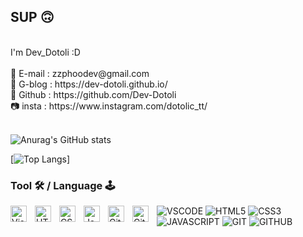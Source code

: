 ## SUP 🙃
<br>
I'm Dev_Dotoli :D <br>

<br>
📩 E-mail : zzphoodev@gmail.com <br>
📌 G-blog : https://dev-dotoli.github.io/ <br>
📝 Github : https://github.com/Dev-Dotoli <br>
📷 insta  : https://www.instagram.com/dotolic_tt/ <br>

<br>

![Anurag's GitHub stats](https://github-readme-stats.vercel.app/api?username=Dev-Dotoli&show_icons=true&theme=github_dark&count_private=ture&hide=,prs,issues,contrips@show_icons=true)

[![Top Langs](https://github-readme-stats.vercel.app/api/top-langs/?username=Dev-Dotoli)]

### Tool 🛠 / Language 🕹

<img align="left" alt="Visual Studio Code" width="26px" src="https://cdn.jsdelivr.net/gh/devicons/devicon/icons/vscode/vscode-original.svg" style="padding-right:10px;" />
<img align="left" alt="HTML5" width="26px" src="https://cdn.jsdelivr.net/gh/devicons/devicon/icons/html5/html5-original.svg" style="padding-right:10px;" />
<img align="left" alt="CSS3" width="26px" src="https://cdn.jsdelivr.net/gh/devicons/devicon/icons/css3/css3-original.svg" style="padding-right:10px;" />
<img align="left" alt="JavaScript" width="26px" src="https://cdn.jsdelivr.net/gh/devicons/devicon/icons/javascript/javascript-original.svg" style="padding-right:10px;" />
<img align="left" alt="Git" width="26px" src="https://cdn.jsdelivr.net/gh/devicons/devicon/icons/git/git-original.svg" style="padding-right:10px;" />
<img align="left" alt="GitHub" width="26px" src="https://user-images.githubusercontent.com/3369400/139447912-e0f43f33-6d9f-45f8-be46-2df5bbc91289.png" style="padding-right:10px;" />

![VSCODE](https://img.shields.io/badge/visual_studio_code-007ACC?style=for-the-badge&logo=visual-studio-code&logoColor=white) 
![HTML5](https://img.shields.io/badge/HTML5-E34F26?style=for-the-badge&logo=html5&logoColor=white) 
![CSS3](https://img.shields.io/badge/CSS3-1572B6?style=for-the-badge&logo=css3&logoColor=white) 
![JAVASCRIPT](https://img.shields.io/badge/javascript-F7DF1E?style=for-the-badge&logo=javascript&logoColor=black) 
![GIT](https://img.shields.io/badge/git-F05032?style=for-the-badge&logo=git&logoColor=white) 
![GITHUB](https://img.shields.io/badge/github-181717?style=for-the-badge&logo=github&logoColor=white) 


<!--

###### Reference
[harry ghgim's Github profile](https://github.com/harryghgim)
[GitHub profile에 README.md 추가하기](https://tngusmiso.tistory.com/23)

github stack 통계
[![Anurag's GitHub stats](https://github-readme-stats.vercel.app/api?username=Dev-Dotoli)](https://github.com/Dev-Dotoli/github-readme-stats)

Here are some ideas to get you started:

- 🔭 I’m currently working on ...
- 🌱 I’m currently learning ...
- 👯 I’m looking to collaborate on ...
- 🤔 I’m looking for help with ...
-  Ask me about ...
- 📫 How to reach me: ...
- 😄 Pronouns: ...
- ⚡ Fun fact: ...

한줄 아이콘+이름
![PYTHON](https://img.shields.io/badge/Python-3776AB?style=for-the-badge&logo=python&logoColor=white) 
![DJANGO](https://img.shields.io/badge/django-092E20?style=for-the-badge&logo=django&logoColor=white) 
![JAVASCRIPT](https://img.shields.io/badge/javascript-F7DF1E?style=for-the-badge&logo=javascript&logoColor=black) 
![HTML5](https://img.shields.io/badge/HTML5-E34F26?style=for-the-badge&logo=html5&logoColor=white) 
![CSS3](https://img.shields.io/badge/CSS3-1572B6?style=for-the-badge&logo=css3&logoColor=white) 
![BOOTSTRAP](https://img.shields.io/badge/Bootstrap-7952B3?style=for-the-badge&logo=bootstrap&logoColor=white) 
![HEROKU](https://img.shields.io/badge/Heroku-430098?style=for-the-badge&logo=heroku&logoColor=white) 
![VSCODE](https://img.shields.io/badge/visual_studio_code-007ACC?style=for-the-badge&logo=visual-studio-code&logoColor=white) 
![GIT](https://img.shields.io/badge/git-F05032?style=for-the-badge&logo=git&logoColor=white) 
![GITHUB](https://img.shields.io/badge/github-181717?style=for-the-badge&logo=github&logoColor=white) 
![MARKDDOWN](https://img.shields.io/badge/markdown-000000?style=for-the-badge&logo=markdown&logoColor=white) 
![VIM](https://img.shields.io/badge/vim-019733?style=for-the-badge&logo=vim&logoColor=white) 
![POSTGRESQL](https://img.shields.io/badge/postgresql-336791?style=for-the-badge&logo=postgresql&logoColor=white) 
![DOCKER](https://img.shields.io/badge/docker-2496ED?style=for-the-badge&logo=docker&logoColor=white)

큰아이콘
[<img align="left" alt="Visual Studio Code" width="26px" src="https://cdn.jsdelivr.net/gh/devicons/devicon/icons/vscode/vscode-original.svg" style="padding-right:10px;" />][webdevplaylist]
[<img align="left" alt="HTML5" width="26px" src="https://cdn.jsdelivr.net/gh/devicons/devicon/icons/html5/html5-original.svg" style="padding-right:10px;" />][webdevplaylist]
[<img align="left" alt="CSS3" width="26px" src="https://cdn.jsdelivr.net/gh/devicons/devicon/icons/css3/css3-original.svg" style="padding-right:10px;" />][cssplaylist]
[<img align="left" alt="Sass" width="26px" src="https://cdn.jsdelivr.net/gh/devicons/devicon/icons/sass/sass-original.svg" style="padding-right:10px;" />][cssplaylist]
[<img align="left" alt="JavaScript" width="26px" src="https://cdn.jsdelivr.net/gh/devicons/devicon/icons/javascript/javascript-original.svg" style="padding-right:10px;" />][jsplaylist]
[<img align="left" alt="React" width="26px" src="https://cdn.jsdelivr.net/gh/devicons/devicon/icons/react/react-original.svg" style="padding-right:10px;" />][reactplaylist]
[<img align="left" alt="Gatsby" width="26px" src="https://cdn.jsdelivr.net/gh/devicons/devicon/icons/gatsby/gatsby-original.svg" style="padding-right:10px;" />][webdevplaylist]
[<img align="left" alt="GraphQL" width="26px" src="https://cdn.jsdelivr.net/gh/devicons/devicon/icons/graphql/graphql-plain.svg" style="padding-right:10px;" />][webdevplaylist]
[<img align="left" alt="Node.js" width="26px" src="https://cdn.jsdelivr.net/gh/devicons/devicon/icons/nodejs/nodejs-original.svg" style="padding-right:10px;" />][webdevplaylist]
[<img align="left" alt="Deno" width="26px" src="./img/deno-light.svg" style="padding-right:10px;" />][webdevplaylist]
[<img align="left" alt="MongoDB" width="26px" src="https://cdn.jsdelivr.net/gh/devicons/devicon/icons/mongodb/mongodb-original.svg" style="padding-right:10px;" />][webdevplaylist]
[<img align="left" alt="MySQL" width="26px" src="https://cdn.jsdelivr.net/gh/devicons/devicon/icons/mysql/mysql-original.svg" style="padding-right:10px;" />][webdevplaylist]
[<img align="left" alt="Git" width="26px" src="https://cdn.jsdelivr.net/gh/devicons/devicon/icons/git/git-original.svg" style="padding-right:10px;" />][webdevplaylist]
[<img align="left" alt="GitHub" width="26px" src="https://user-images.githubusercontent.com/3369400/139447912-e0f43f33-6d9f-45f8-be46-2df5bbc91289.png" style="padding-right:10px;" />](https://www.youtube.com/playlist?list=PLkwxH9e_vrAJ0WbEsFA9W3I1W-g_BTsbt#gh-dark-mode-only)
[<img align="left" alt="GitHub" width="26px" src="https://user-images.githubusercontent.com/3369400/139448065-39a229ba-4b06-434b-bc67-616e2ed80c8f.png" style="padding-right:10px;" />](https://www.youtube.com/playlist?list=PLkwxH9e_vrAJ0WbEsFA9W3I1W-g_BTsbt#gh-light-mode-only)
[<img align="left" alt="Terminal" width="26px" src="./img/terminal-light.svg" />](https://www.youtube.com/playlist?list=PLkwxH9e_vrAJ0WbEsFA9W3I1W-g_BTsbt#gh-light-mode-only)
[<img align="left" alt="Terminal" width="26px" src="./img/terminal-dark.svg" />](https://www.youtube.com/playlist?list=PLkwxH9e_vrAJ0WbEsFA9W3I1W-g_BTsbt#gh-dark-mode-only)

-->


